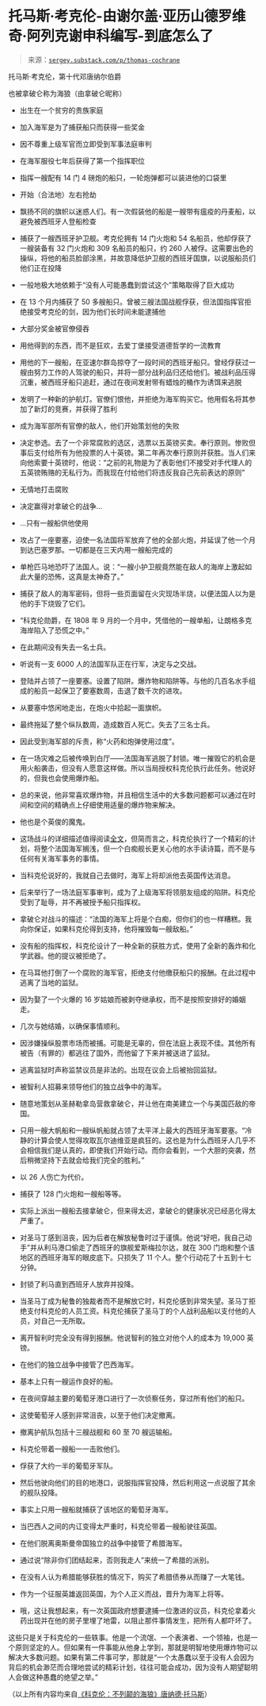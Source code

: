 <!--yml

分类：未分类

日期：2024-05-27 14:26:21

-->

# 托马斯·考克伦-由谢尔盖·亚历山德罗维奇·阿列克谢申科编写-到底怎么了

> 来源：[`sergey.substack.com/p/thomas-cochrane`](https://sergey.substack.com/p/thomas-cochrane)

托马斯·考克伦，第十代邓唐纳尔伯爵

也被拿破仑称为海狼（由拿破仑昵称）

+   出生在一个贫穷的贵族家庭

+   加入海军是为了捕获船只而获得一些奖金

+   因不尊重上级军官而立即受到军事法庭审判

+   在海军服役七年后获得了第一个指挥职位

+   指挥一艘配有 14 门 4 磅炮的船只，一轮炮弹都可以装进他的口袋里

+   开始（合法地）左右抢劫

+   飘扬不同的旗帜以迷惑人们。有一次假装他的船是一艘带有瘟疫的丹麦船，以避免被西班牙人登船检查

+   捕获了一艘西班牙护卫舰。考克伦拥有 14 门火炮和 54 名船员，他却俘获了一艘装备有 32 门火炮和 309 名船员的船只，约 260 人被俘。这需要出色的操纵，将他的船员脸部涂黑，并故意降低护卫舰的西班牙国旗，以说服船员们他们正在投降

+   一般地极大地依赖于“没有人可能愚蠢到尝试这个”策略取得了巨大成功

+   在 13 个月内捕获了 50 多艘船只。曾被三艘法国战舰俘获，但法国指挥官拒绝接受考克伦的剑，因为他们长时间未能逮捕他

+   大部分奖金被官僚侵吞

+   用他得到的东西，而不是狂欢，去爱丁堡接受道德哲学的一流教育

+   用他的下一艘船，在亚速尔群岛掠夺了一段时间的西班牙船只。曾经俘获过一艘由努力工作的人驾驶的船只，并将一部分战利品归还给他们。被战利品压得沉重，被西班牙船只追赶，通过在夜间发射带有蜡烛的桶作为诱饵来逃脱

+   发明了一种新的护航灯。官僚们恨他，并拒绝为海军购买它。他用假名将其参加了新灯的竞赛，并获得了胜利

+   成为海军部所有官僚的敌人，他们开始策划他的失败

+   决定参选。去了一个非常腐败的选区，选票以五英镑买卖。奉行原则。惨败但事后支付给所有为他投票的人十英镑。第二年再次奉行原则并获胜。当人们来向他索要十英镑时，他说：“之前的礼物是为了表彰他们不接受对手代理人的五英镑贿赂的无私行为。而我现在付给他们将违反我自己先前表达的原则”

+   无情地打击腐败

+   决定赢得对拿破仑的战争…

+   …只有一艘船供他使用

+   攻占了一座要塞，迫使一名法国将军放弃了他的全部火炮，并延误了他一个月到达巴塞罗那。一切都是在三天内用一艘船完成的

+   单枪匹马地恐吓了法国人。说：“一艘小护卫舰竟然能在敌人的海岸上激起如此大量的恐怖，这真是太神奇了。”

+   捕获了敌人的海军密码，但将一些页面留在火灾现场半烧，以便法国人以为是他的手下烧毁了它们。

+   “科克伦勋爵，在 1808 年 9 月的一个月中，凭借他的一艘单船，让朗格多克海岸陷入了恐慌之中。”

+   在此期间没有失去一名士兵。

+   听说有一支 6000 人的法国军队正在行军，决定与之交战。

+   登陆并占领了一座要塞。设置了陷阱。爆炸物和陷阱等。与他的几百名水手组成的船员一起保卫了要塞数周，击退了数千次的进攻。

+   从要塞中悠闲地走出，在炮火中拾起一面旗帜。

+   最终拖延了整个纵队数周，造成数百人死亡。失去了三名士兵。

+   因此受到海军部的斥责，称“火药和炮弹使用过度”。

+   在一场灾难之后被传唤到白厅——法国海军逃脱了封锁。唯一摧毁它的机会是用火船袭击，但没有人愿意这样做。所以当局授权科克伦执行此任务。他说好的，但我也会使用爆炸船。

+   总的来说，他非常喜欢爆炸物，并且相信生活中的大多数问题都可以通过在时间和空间的精确点上仔细使用适量的爆炸物来解决。

+   他也是个英俊的魔鬼。

+   这场战斗的详细描述值得阅读[全文](https://en.wikipedia.org/wiki/Battle_of_the_Basque_Roads)，但简而言之，科克伦执行了一个精彩的计划，将整个法国海军搁浅，但一个白痴舰长更关心他的水手读诗篇，而不是与任何有关海军事务的事情。

+   当科克伦说好的，我就自己去做时，海军上将却派他去英国传达消息。

+   后来举行了一场法庭军事审判，成为了上级海军将领朋友组成的陷阱。科克伦受到了耻辱，并不再被授予船只指挥权。

+   拿破仑对战斗的描述：“法国的海军上将是个白痴，但你们的也一样糟糕。我向你保证，如果科克伦得到支持，他将摧毁每一艘敌船。”

+   没有船的指挥权，科克伦设计了一种全新的获胜方式，使用了全新的轰炸和化学武器。他的提议被拒绝了。

+   在马耳他打倒了一个腐败的海军官，拒绝支付他缴获船只的报酬。在此过程中逃离了当地的监狱。

+   因为娶了一个火爆的 16 岁姑娘而被剥夺继承权，而不是按照安排好的婚姻走。

+   几次与她结婚，以确保事情顺利。

+   因涉嫌操纵股票市场而被捕。可能是无辜的，但在法庭上表现不佳。其他所有被告（有罪的）都逃往了国外，而他留了下来并被送进了监狱。

+   逃离监狱时声称监禁议员是非法的。出现在议会上后被抬回监狱。

+   被智利人招募来领导他们的独立战争中的海军。

+   随意地策划从圣赫勒拿岛营救拿破仑，并让他在南美建立一个与美国匹敌的帝国。

+   只用一艘大帆船和一艘纵帆船就占领了太平洋上最大的西班牙海军要塞。“冷静的计算会使人觉得攻取瓦尔迪维亚是疯狂的。这也是为什么西班牙人几乎不会相信我们是认真的，即使我们开始行动。而你会看到，一个大胆的突袭，然后稍微坚持下去就会给我们完全的胜利。”

+   以 26 人伤亡为代价。

+   捕获了 128 门火炮和一艘船等等。

+   实际上派出一艘船去接拿破仑，但来得太迟，拿破仑的健康状况已经恶化得太严重了。

+   对圣马丁感到沮丧，因为后者在解放秘鲁时过于谨慎。他说“好吧，我自己动手”并从利马港口偷走了西班牙的旗舰爱斯梅拉尔达，就在 300 门炮和整个该地区的西班牙海军的眼皮底下。只损失了 11 个人。整个行动花了十五到十七分钟。

+   封锁了利马直到西班牙人放弃并投降。

+   当圣马丁成为秘鲁的独裁者而不是解放它时，科克伦感到非常失望。圣马丁拒绝支付科克伦的人员工资。科克伦捕获了圣马丁的个人战利品船以支付他的人员，对自己一无所取。

+   离开智利时完全没有得到报酬。他说智利的独立对他个人的成本为 19,000 英镑。

+   在他们的独立战争中接管了巴西海军。

+   基本上只有一艘运作良好的船。

+   在夜间穿越主要的葡萄牙港口进行了一次侦察任务，穿过所有他们的船只。

+   这使葡萄牙人感到非常沮丧，以至于他们决定撤离。

+   撤离护航队包括十三艘战舰和 60 至 70 艘运输船。

+   科克伦带着一艘船一一击败他们。

+   俘获了大约一半的葡萄牙军队。

+   然后他驶向他们的目的地港口，说服指挥官投降，然后利用这一点说服了其余的舰队投降。

+   事实上只用一艘船就捕获了该地区的葡萄牙海军。

+   当巴西人之间的内讧变得太严重时，科克伦带着一艘船驶往英国。

+   在他们脱离奥斯曼帝国独立的战争中接管了希腊海军。

+   通过说“除非你们团结起来，否则我走人”来统一了希腊的派别。

+   在没有人认为希腊能够获胜的情况下，购买了希腊债券从而赚了一大笔钱。

+   作为一个征服英雄返回英国，为个人正义而战，晋升为海军上将等。

+   哦，这让我想起来，有一次英国政府想要逮捕一位激进的议员，科克伦拿着火药出现并在他的房子里埋了地雷，以阻止那件事情发生，把所有人都吓坏了。

这些只是关于科克伦的一些轶事。他是一个流氓、一个表演者、一个领袖，也是一个原则坚定的人。但如果有一件事能从他身上学到，那就是明智地使用爆炸物可以解决大多数问题。如果有第二件事可学，那就是“一个太愚蠢以至于没有人会因为背后的机会渺茫而合理地尝试的精彩计划，往往可能会成功，因为没有人期望聪明人会做这种愚蠢的绝望之举。”

（以上所有内容均来自[《科克伦：不列颠的海狼》唐纳德·托马斯](https://www.goodreads.com/en/book/show/199052)）
